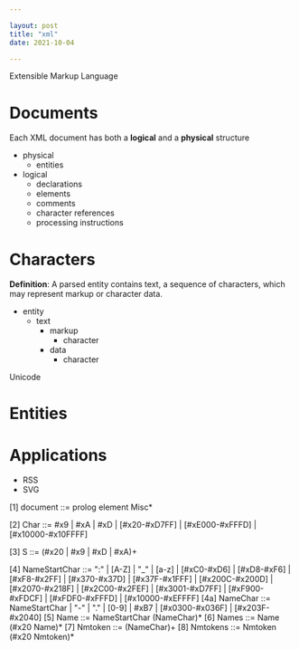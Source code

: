 ```yaml
---

layout: post
title: "xml"
date: 2021-10-04

---
```


Extensible Markup Language

# Documents

Each XML document has both a **logical** and a **physical** structure

- physical
  + entities
- logical
  + declarations
  + elements
  + comments
  + character references
  + processing instructions


# Characters

**Definition**: A parsed entity contains text, a sequence of characters, which may represent markup or character data.

- entity
  - text
    - markup
      - character
    - data
      - character

Unicode


# Entities



# Applications

- RSS
- SVG



[1]   	document	   ::=   	prolog element Misc*

[2]   	Char	   ::=   	#x9 | #xA | #xD | [#x20-#xD7FF] | [#xE000-#xFFFD] | [#x10000-#x10FFFF]

[3]   	S	   ::=   	(#x20 | #x9 | #xD | #xA)+

[4]   	NameStartChar	   ::=   	":" | [A-Z] | "_" | [a-z] | [#xC0-#xD6] | [#xD8-#xF6] | [#xF8-#x2FF] | [#x370-#x37D] | [#x37F-#x1FFF] | [#x200C-#x200D] | [#x2070-#x218F] | [#x2C00-#x2FEF] | [#x3001-#xD7FF] | [#xF900-#xFDCF] | [#xFDF0-#xFFFD] | [#x10000-#xEFFFF]
[4a]   	NameChar	   ::=   	NameStartChar | "-" | "." | [0-9] | #xB7 | [#x0300-#x036F] | [#x203F-#x2040]
[5]   	Name	   ::=   	NameStartChar (NameChar)*
[6]   	Names	   ::=   	Name (#x20 Name)*
[7]   	Nmtoken	   ::=   	(NameChar)+
[8]   	Nmtokens	   ::=   	Nmtoken (#x20 Nmtoken)*